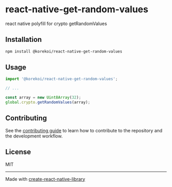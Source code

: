 # react-native-get-random-values

react native polyfill for crypto getRandomValues

## Installation

```sh
npm install @korekoi/react-native-get-random-values
```

## Usage


```js
import '@korekoi/react-native-get-random-values';

// ...

const array = new Uint8Array(32);
global.crypto.getRandomValues(array);
```

## Contributing

See the [contributing guide](CONTRIBUTING.md) to learn how to contribute to the repository and the development workflow.

## License

MIT

---

Made with [create-react-native-library](https://github.com/callstack/react-native-builder-bob)
